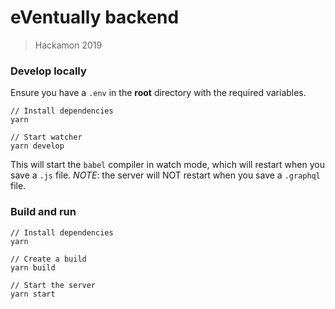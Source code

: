 # eVentually backend

> Hackamon 2019

### Develop locally

Ensure you have a `.env` in the **root** directory with the required variables.

```
// Install dependencies
yarn

// Start watcher
yarn develop
```

This will start the `babel` compiler in watch mode, which will restart when you save a `.js` file.
_NOTE_: the server will NOT restart when you save a `.graphql` file.

### Build and run

```
// Install dependencies
yarn

// Create a build
yarn build

// Start the server
yarn start
```

